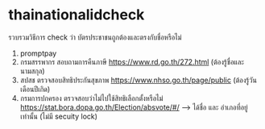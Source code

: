 # thainationalidcheck
รวบรวมวิธีการ check ว่า บัตรประชาชนถูกต้องและตรงกับชื่อหรือไม่
1. promptpay
2. กรมสรรพากร  สอบถามการคืนภาษี https://www.rd.go.th/272.html (ต้องรู้ชื่อและนามสกุล)
3. สปสช ตรวจสอบสิทธิประกันสุขภาพ https://www.nhso.go.th/page/public (ต้องรู้วันเดือนปีเกิด)
4. กรมการปกครอง ตรวจสอบว่าไม่ไปใช้สิทธิเลือกตั้งหรือไม่ https://stat.bora.dopa.go.th/Election/absvote/#/  --> ได้ชื่อ และ อำเภอที่อยู่เท่านั้น (ไม่มี secuity lock)
